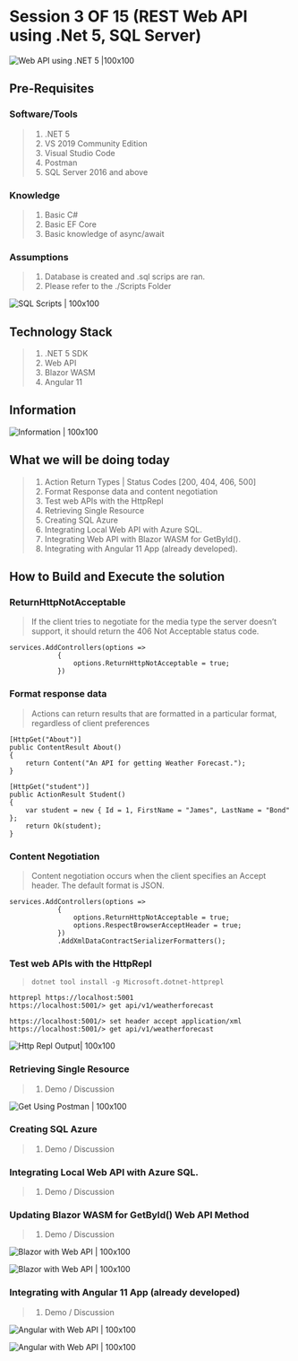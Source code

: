 # Session 3 OF 15 (REST Web API using .Net 5, SQL Server)

![Web API using .NET 5 |100x100](./Documentation/Images/ViswanathaSwamy.png)

## Pre-Requisites

### Software/Tools
> 1. .NET 5
> 1. VS 2019 Community Edition
> 1. Visual Studio Code
> 1. Postman
> 1. SQL Server 2016 and above 

### Knowledge
> 1. Basic C#
> 1. Basic EF Core
> 1. Basic knowledge of async/await

### Assumptions
> 1. Database is created and .sql scrips are ran.
> 1. Please refer to the ./Scripts Folder

![SQL Scripts | 100x100](./Documentation/Images/SQLScripts.PNG)

## Technology Stack

> 1. .NET 5 SDK
> 1. Web API
> 1. Blazor WASM
> 1. Angular 11

## Information
![Information | 100x100](./Documentation/Images/Information.PNG)

## What we will be doing today
> 1. Action Return Types | Status Codes [200, 404, 406, 500]
> 1. Format Response data and content negotiation
> 1. Test web APIs with the HttpRepl
> 1. Retrieving Single Resource
> 1. Creating SQL Azure
> 1. Integrating Local Web API with Azure SQL.
> 1. Integrating Web API with Blazor WASM for GetById().
> 1. Integrating with Angular 11 App (already developed).

## How to Build and Execute the solution

### ReturnHttpNotAcceptable
> If the client tries to negotiate for the media type the server doesn’t support, it should return the 406 Not Acceptable status code.

```
services.AddControllers(options =>
            {
                options.ReturnHttpNotAcceptable = true;
            })
```
### Format response data
> Actions can return results that are formatted in a particular format, regardless of client preferences

```
[HttpGet("About")]
public ContentResult About()
{
    return Content("An API for getting Weather Forecast.");
}

[HttpGet("student")]
public ActionResult Student()
{
    var student = new { Id = 1, FirstName = "James", LastName = "Bond" };
    return Ok(student);
}
```

### Content Negotiation
> Content negotiation occurs when the client specifies an Accept header. The default format is JSON.

```
services.AddControllers(options =>
            {
                options.ReturnHttpNotAcceptable = true;
                options.RespectBrowserAcceptHeader = true;
            })
            .AddXmlDataContractSerializerFormatters();
```

### Test web APIs with the HttpRepl
> ```
> dotnet tool install -g Microsoft.dotnet-httprepl
> ```

```
httprepl https://localhost:5001
https://localhost:5001/> get api/v1/weatherforecast

https://localhost:5001/> set header accept application/xml
https://localhost:5001/> get api/v1/weatherforecast
```

![Http Repl Output| 100x100](./Documentation/Images/HttpRepl_Output.PNG)

### Retrieving Single Resource
> 1. Demo / Discussion

![Get Using Postman | 100x100](./Documentation/Images/GetUsingPostman.PNG)

### Creating SQL Azure
> 1. Demo / Discussion

### Integrating Local Web API with Azure SQL.
> 1. Demo / Discussion

### Updating Blazor WASM for GetById() Web API Method
> 1. Demo / Discussion

![Blazor with Web API | 100x100](./Documentation/Images/WebAPI_Blazor.PNG)

![Blazor with Web API | 100x100](./Documentation/Images/WebAPI_Blazor_1.PNG)

### Integrating with Angular 11 App (already developed)
> 1. Demo / Discussion

![Angular with Web API | 100x100](./Documentation/Images/WebAPI_Angular.PNG)

![Angular with Web API | 100x100](./Documentation/Images/WebAPI_Angular_1.PNG)
